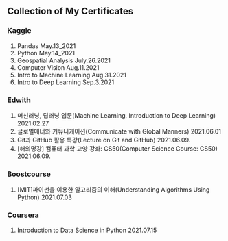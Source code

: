 Collection of My Certificates
---
### Kaggle
1. Pandas  May.13_2021
2. Python  May.14_2021
3. Geospatial Analysis July.26.2021
4. Computer Vision Aug.11.2021
5. Intro to Machine Learning Aug.31.2021
6. Intro to Deep Learning Sep.3.2021

### Edwith
1. 머신러닝, 딥러닝 입문(Machine Learning, Introduction to Deep Learning) 2021.02.27
2. 글로벌매너와 커뮤니케이션(Communicate with Global Manners) 2021.06.01
3. Git과 GitHub 활용 특강(Lecture on Git and GitHub) 2021.06.09.
4. [해외명강] 컴퓨터 과학 교양 강좌: CS50(Computer Science Course: CS50) 2021.06.09.

### Boostcourse
1. [MIT]파이썬을 이용한 알고리즘의 이해(Understanding Algorithms Using Python) 2021.07.03

### Coursera
1. Introduction to Data Science in Python 2021.07.15